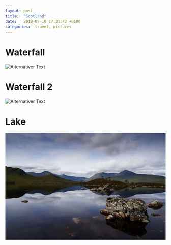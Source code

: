 ```yaml
---
layout: post
title:  "Scotland"
date:   2018-09-10 17:31:42 +0100
categories:  travel, pictures
---
```


# Waterfall
![Alternativer Text](/pictures/waterfall.jpg)

# Waterfall 2
![Alternativer Text](/pictures/waterfall_2.jpg)

# Lake
![Alternativer Text](/pictures/lake.jpg)

